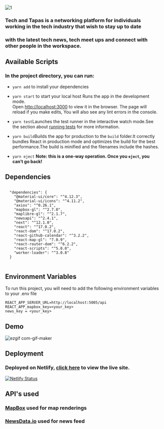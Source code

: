 
![1](https://user-images.githubusercontent.com/67808802/160223816-4ea0cac7-a1b2-47b1-aec6-91f86773726a.png)

### Tech and Tapas is a networking platform for individuals working in the tech industry that wish to stay up to date 
### with the latest tech news, tech meet ups and connect with other people in the workspace.

## Available Scripts

### In the project directory, you can run:


* `yarn add` to install  your dependencies

* `yarn start` to start your local host
Runs the app in the development mode.\
Open [http://localhost:3000](http://localhost:3000) to view it in the browser. The page will reload if you make edits, You will also see any lint errors in the console.
* `yarn test`Launches the test runner in the interactive watch mode.See the section about [running tests](https://facebook.github.io/create-react-app/docs/running-tests) for more information.
* `yarn build`Builds the app for production to the `build` folder.It correctly bundles React in production mode and optimizes the build for the best performance.The build is minified and the filenames include the hashes.
* `yarn eject`
**Note: this is a one-way operation. Once you `eject`, you can’t go back!**

## Dependencies 

```

  "dependencies": {
    "@material-ui/core": "^4.12.3",
    "@material-ui/icons": "^4.11.2",
    "axios": "^0.26.1",
    "mapbox-gl": "^2.7.0",
    "maplibre-gl": "^2.1.7",
    "newsapi": "^2.4.1",
    "next": "^12.1.0",
    "react": "^17.0.2",
    "react-dom": "^17.0.2",
    "react-github-calendar": "^3.2.2",
    "react-map-gl": "7.0.9",
    "react-router-dom": "^6.2.2",
    "react-scripts": "^5.0.0",
    "worker-loader": "^3.0.8"
  }
  
  ```
  
  ## Environment Variables

To run this project, you will need to add the following environment variables to your .env file

```
REACT_APP_SERVER_URL=http://localhost:5005/api
REACT_APP_mapbox_key=<your_key>
news_key = <your_key>

```
  
## Demo

  ![ezgif com-gif-maker](https://user-images.githubusercontent.com/67808802/160224599-083ca008-10f9-4c26-a662-e521cf470d26.gif)

  

## Deployment

### Deployed on Netlify, [click here](https://tech-and-tapas.netlify.app/) to view the live site. 

[![Netlify Status](https://api.netlify.com/api/v1/badges/f1dbbf1d-6913-4c50-a1b5-5191f75b04fb/deploy-status)](https://app.netlify.com/sites/tech-and-tapas/deploys)

## API's used

### [MapBox](https://www.mapbox.com/) used for map renderings
### [NewsData.io](newsdata.io) used for news feed




